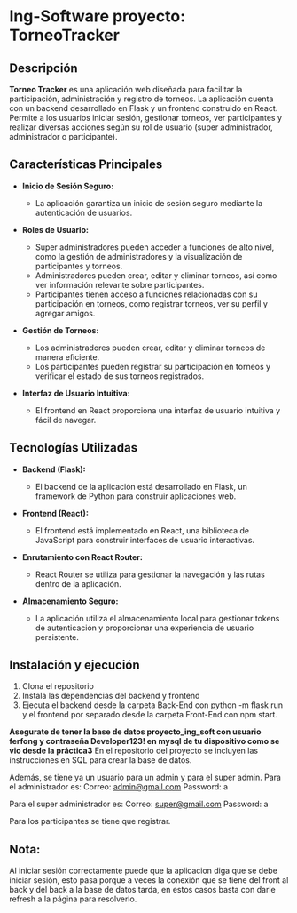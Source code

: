 # Ing-Software proyecto: TorneoTracker 

## Descripción

**Torneo Tracker** es una aplicación web diseñada para facilitar la participación, administración y registro de torneos. La aplicación cuenta con un backend desarrollado en Flask y un frontend construido en React. Permite a los usuarios iniciar sesión, gestionar torneos, ver participantes y realizar diversas acciones según su rol de usuario (super administrador, administrador o participante).

## Características Principales

- **Inicio de Sesión Seguro:**
  - La aplicación garantiza un inicio de sesión seguro mediante la autenticación de usuarios.

- **Roles de Usuario:**
  - Super administradores pueden acceder a funciones de alto nivel, como la gestión de administradores y la visualización de participantes y torneos.
  - Administradores pueden crear, editar y eliminar torneos, así como ver información relevante sobre participantes.
  - Participantes tienen acceso a funciones relacionadas con su participación en torneos, como registrar torneos, ver su perfil y agregar amigos.

- **Gestión de Torneos:**
  - Los administradores pueden crear, editar y eliminar torneos de manera eficiente.
  - Los participantes pueden registrar su participación en torneos y verificar el estado de sus torneos registrados.

- **Interfaz de Usuario Intuitiva:**
  - El frontend en React proporciona una interfaz de usuario intuitiva y fácil de navegar.

## Tecnologías Utilizadas

- **Backend (Flask):**
  - El backend de la aplicación está desarrollado en Flask, un framework de Python para construir aplicaciones web.

- **Frontend (React):**
  - El frontend está implementado en React, una biblioteca de JavaScript para construir interfaces de usuario interactivas.

- **Enrutamiento con React Router:**
  - React Router se utiliza para gestionar la navegación y las rutas dentro de la aplicación.

- **Almacenamiento Seguro:**
  - La aplicación utiliza el almacenamiento local para gestionar tokens de autenticación y proporcionar una experiencia de usuario persistente.


## Instalación y ejecución 
1. Clona el repositorio
2. Instala las dependencias del backend y frontend
3. Ejecuta el backend desde la carpeta Back-End con python -m flask run y el frontend por separado desde la carpeta Front-End con npm start.

**Asegurate de tener la base de datos proyecto_ing_soft con usuario ferfong y contraseña Developer123! en mysql de tu dispositivo como se vio desde la práctica3**
En el repositorio del proyecto se incluyen las instrucciones en SQL para crear la base de datos.

Además, se tiene ya un usuario para un admin y para el super admin. 
Para el administrador es:
Correo: admin@gmail.com
Password: a

Para el super administrador es:
Correo: super@gmail.com
Password: a

Para los participantes se tiene que registrar.

## Nota: 
Al iniciar sesión correctamente puede que la aplicacion diga que se debe iniciar sesión, esto 
pasa porque a veces la conexión que se tiene del front al back y del back a la base de datos 
tarda, en estos casos basta con darle refresh a la página para resolverlo.